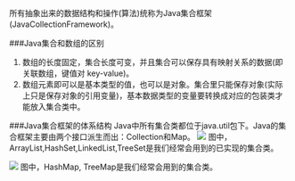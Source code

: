 所有抽象出来的数据结构和操作(算法)统称为Java集合框架(JavaCollectionFramework)。

###Java集合和数组的区别
1. 数组的长度固定，集合长度可变，并且集合可以保存具有映射关系的数据(即关联数组，键值对 key-value)。
2. 数组元素即可以是基本类型的值，也可以是对象。集合里只能保存对象(实际上只是保存对象的引用变量)，基本数据类型的变量要转换成对应的包装类才能放入集合类中。


###Java集合框架的体系结构
Java中所有集合类都位于java.util包下。Java的集合框架主要由两个接口派生而出：Collection和Map。
![](https://img2018.cnblogs.com/blog/755765/201810/755765-20181010142509824-1028620219.png)
图中，ArrayList,HashSet,LinkedList,TreeSet是我们经常会用到的已实现的集合类。

![](https://img2018.cnblogs.com/blog/755765/201810/755765-20181010140558610-310535634.png)
图中，HashMap, TreeMap是我们经常会用到的集合类。
